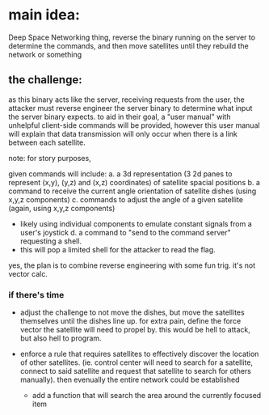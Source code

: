 # main idea:
Deep Space Networking thing, reverse the binary running on the server to determine the commands, and then move satellites until they rebuild the network or something

## the challenge:
as this binary acts like the server, receiving requests from the user, the
attacker must reverse engineer the server binary to determine what input the
server binary expects. to aid in their goal, a "user manual" with unhelpful
client-side commands will be provided, however this user manual will explain
that data transmission will only occur when there is a link between each
satellite.

note: for story purposes,

given commands will include:
a.  a 3d representation (3 2d panes to represent (x,y), (y,z) and (x,z)
    coordinates) of satellite spacial positions
b.  a command to receive the current angle orientation of satellite dishes (using
    x,y,z components)
c.  commands to adjust the angle of a given satellite (again, using x,y,z
    components)
  - likely using individual components to emulate constant signals from a user's
    joystick
d.  a command to "send to the command server" requesting a shell.
  - this will pop a limited shell for the attacker to read the flag.

yes, the plan is to combine reverse engineering with some fun trig. it's not
vector calc.

### if there's time
- adjust the challenge to not move the dishes, but move the satellites themselves
  until the dishes line up. for extra pain, define the force vector the satellite
  will need to propel by. this would be hell to attack, but also hell to program.

- enforce a rule that requires satellites to effectively discover the location
  of other satellites. (ie. control center will need to search for a satellite,
  connect to said satellite and request that satellite to search for others
  manually). then evenually the entire network could be established
  - add a function that will search the area around the currently focused item
